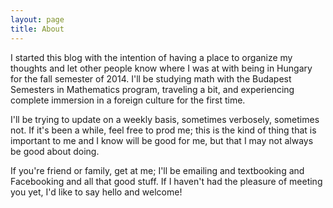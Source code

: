 ```yaml
---
layout: page
title: About
---
```


I started this blog with the intention of having a place to organize my thoughts and let other people know where I was at with being in Hungary for the fall semester of 2014. I'll be studying math with the Budapest Semesters in Mathematics program, traveling a bit, and experiencing complete immersion in a foreign culture for the first time.

I'll be trying to update on a weekly basis, sometimes verbosely, sometimes not. If it's been a while, feel free to prod me; this is the kind of thing that is important to me and I know will be good for me, but that I may not always be good about doing.

If you're friend or family, get at me; I'll be emailing and textbooking and Facebooking and all that good stuff. If I haven't had the pleasure of meeting you yet, I'd like to say hello and welcome!